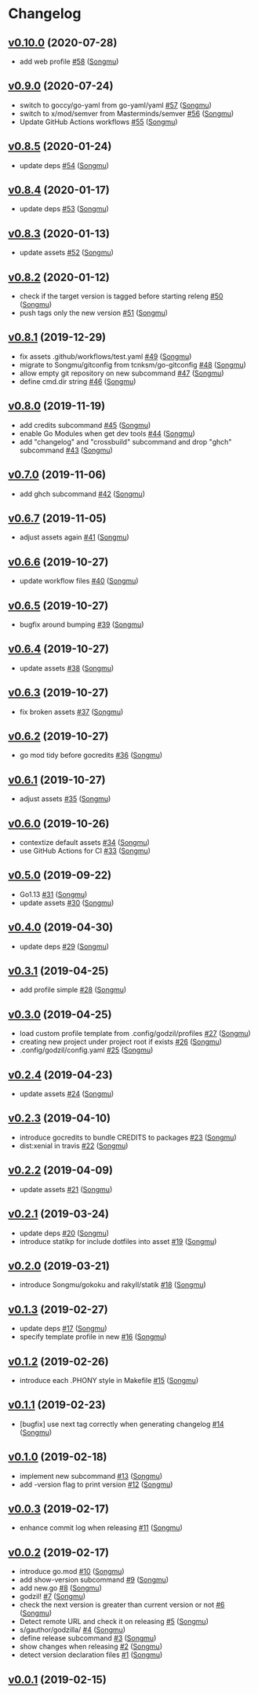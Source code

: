 # Changelog

## [v0.10.0](https://github.com/Songmu/godzil/compare/v0.9.0...v0.10.0) (2020-07-28)

* add web profile [#58](https://github.com/Songmu/godzil/pull/58) ([Songmu](https://github.com/Songmu))

## [v0.9.0](https://github.com/Songmu/godzil/compare/v0.8.5...v0.9.0) (2020-07-24)

* switch to goccy/go-yaml from go-yaml/yaml [#57](https://github.com/Songmu/godzil/pull/57) ([Songmu](https://github.com/Songmu))
* switch to x/mod/semver from Masterminds/semver [#56](https://github.com/Songmu/godzil/pull/56) ([Songmu](https://github.com/Songmu))
* Update GitHub Actions workflows [#55](https://github.com/Songmu/godzil/pull/55) ([Songmu](https://github.com/Songmu))

## [v0.8.5](https://github.com/Songmu/godzil/compare/v0.8.4...v0.8.5) (2020-01-24)

* update deps [#54](https://github.com/Songmu/godzil/pull/54) ([Songmu](https://github.com/Songmu))

## [v0.8.4](https://github.com/Songmu/godzil/compare/v0.8.3...v0.8.4) (2020-01-17)

* update deps [#53](https://github.com/Songmu/godzil/pull/53) ([Songmu](https://github.com/Songmu))

## [v0.8.3](https://github.com/Songmu/godzil/compare/v0.8.2...v0.8.3) (2020-01-13)

* update assets [#52](https://github.com/Songmu/godzil/pull/52) ([Songmu](https://github.com/Songmu))

## [v0.8.2](https://github.com/Songmu/godzil/compare/v0.8.1...v0.8.2) (2020-01-12)

* check if the target version is tagged before starting releng [#50](https://github.com/Songmu/godzil/pull/50) ([Songmu](https://github.com/Songmu))
* push tags only the new version [#51](https://github.com/Songmu/godzil/pull/51) ([Songmu](https://github.com/Songmu))

## [v0.8.1](https://github.com/Songmu/godzil/compare/v0.8.0...v0.8.1) (2019-12-29)

* fix assets .github/workflows/test.yaml [#49](https://github.com/Songmu/godzil/pull/49) ([Songmu](https://github.com/Songmu))
* migrate to Songmu/gitconfig from tcnksm/go-gitconfig [#48](https://github.com/Songmu/godzil/pull/48) ([Songmu](https://github.com/Songmu))
* allow empty git repository on new subcommand [#47](https://github.com/Songmu/godzil/pull/47) ([Songmu](https://github.com/Songmu))
* define cmd.dir string [#46](https://github.com/Songmu/godzil/pull/46) ([Songmu](https://github.com/Songmu))

## [v0.8.0](https://github.com/Songmu/godzil/compare/v0.7.0...v0.8.0) (2019-11-19)

* add credits subcommand [#45](https://github.com/Songmu/godzil/pull/45) ([Songmu](https://github.com/Songmu))
* enable Go Modules when get dev tools [#44](https://github.com/Songmu/godzil/pull/44) ([Songmu](https://github.com/Songmu))
* add "changelog" and "crossbuild" subcommand and drop "ghch" subcommand [#43](https://github.com/Songmu/godzil/pull/43) ([Songmu](https://github.com/Songmu))

## [v0.7.0](https://github.com/Songmu/godzil/compare/v0.6.7...v0.7.0) (2019-11-06)

* add ghch subcommand [#42](https://github.com/Songmu/godzil/pull/42) ([Songmu](https://github.com/Songmu))

## [v0.6.7](https://github.com/Songmu/godzil/compare/v0.6.6...v0.6.7) (2019-11-05)

* adjust assets again [#41](https://github.com/Songmu/godzil/pull/41) ([Songmu](https://github.com/Songmu))

## [v0.6.6](https://github.com/Songmu/godzil/compare/v0.6.5...v0.6.6) (2019-10-27)

* update workflow files [#40](https://github.com/Songmu/godzil/pull/40) ([Songmu](https://github.com/Songmu))

## [v0.6.5](https://github.com/Songmu/godzil/compare/v0.6.4...v0.6.5) (2019-10-27)

* bugfix around bumping [#39](https://github.com/Songmu/godzil/pull/39) ([Songmu](https://github.com/Songmu))

## [v0.6.4](https://github.com/Songmu/godzil/compare/v0.6.3...v0.6.4) (2019-10-27)

* update assets [#38](https://github.com/Songmu/godzil/pull/38) ([Songmu](https://github.com/Songmu))

## [v0.6.3](https://github.com/Songmu/godzil/compare/v0.6.2...v0.6.3) (2019-10-27)

* fix broken assets [#37](https://github.com/Songmu/godzil/pull/37) ([Songmu](https://github.com/Songmu))

## [v0.6.2](https://github.com/Songmu/godzil/compare/v0.6.1...v0.6.2) (2019-10-27)

* go mod tidy before gocredits [#36](https://github.com/Songmu/godzil/pull/36) ([Songmu](https://github.com/Songmu))

## [v0.6.1](https://github.com/Songmu/godzil/compare/v0.6.0...v0.6.1) (2019-10-27)

* adjust assets [#35](https://github.com/Songmu/godzil/pull/35) ([Songmu](https://github.com/Songmu))

## [v0.6.0](https://github.com/Songmu/godzil/compare/v0.5.0...v0.6.0) (2019-10-26)

*  contextize default assets [#34](https://github.com/Songmu/godzil/pull/34) ([Songmu](https://github.com/Songmu))
* use GitHub Actions for CI [#33](https://github.com/Songmu/godzil/pull/33) ([Songmu](https://github.com/Songmu))

## [v0.5.0](https://github.com/Songmu/godzil/compare/v0.4.0...v0.5.0) (2019-09-22)

* Go1.13 [#31](https://github.com/Songmu/godzil/pull/31) ([Songmu](https://github.com/Songmu))
* update assets [#30](https://github.com/Songmu/godzil/pull/30) ([Songmu](https://github.com/Songmu))

## [v0.4.0](https://github.com/Songmu/godzil/compare/v0.3.1...v0.4.0) (2019-04-30)

* update deps [#29](https://github.com/Songmu/godzil/pull/29) ([Songmu](https://github.com/Songmu))

## [v0.3.1](https://github.com/Songmu/godzil/compare/v0.3.0...v0.3.1) (2019-04-25)

* add profile simple [#28](https://github.com/Songmu/godzil/pull/28) ([Songmu](https://github.com/Songmu))

## [v0.3.0](https://github.com/Songmu/godzil/compare/v0.2.4...v0.3.0) (2019-04-25)

* load custom profile template from .config/godzil/profiles [#27](https://github.com/Songmu/godzil/pull/27) ([Songmu](https://github.com/Songmu))
* creating new project under project root if exists [#26](https://github.com/Songmu/godzil/pull/26) ([Songmu](https://github.com/Songmu))
* .config/godzil/config.yaml [#25](https://github.com/Songmu/godzil/pull/25) ([Songmu](https://github.com/Songmu))

## [v0.2.4](https://github.com/Songmu/godzil/compare/v0.2.3...v0.2.4) (2019-04-23)

* update assets [#24](https://github.com/Songmu/godzil/pull/24) ([Songmu](https://github.com/Songmu))

## [v0.2.3](https://github.com/Songmu/godzil/compare/v0.2.2...v0.2.3) (2019-04-10)

* introduce gocredits to bundle CREDITS to packages [#23](https://github.com/Songmu/godzil/pull/23) ([Songmu](https://github.com/Songmu))
* dist:xenial in travis [#22](https://github.com/Songmu/godzil/pull/22) ([Songmu](https://github.com/Songmu))

## [v0.2.2](https://github.com/Songmu/godzil/compare/v0.2.1...v0.2.2) (2019-04-09)

* update assets [#21](https://github.com/Songmu/godzil/pull/21) ([Songmu](https://github.com/Songmu))

## [v0.2.1](https://github.com/Songmu/godzil/compare/v0.2.0...v0.2.1) (2019-03-24)

* update deps [#20](https://github.com/Songmu/godzil/pull/20) ([Songmu](https://github.com/Songmu))
* introduce statikp for include dotfiles into asset [#19](https://github.com/Songmu/godzil/pull/19) ([Songmu](https://github.com/Songmu))

## [v0.2.0](https://github.com/Songmu/godzil/compare/v0.1.3...v0.2.0) (2019-03-21)

* introduce Songmu/gokoku and rakyll/statik [#18](https://github.com/Songmu/godzil/pull/18) ([Songmu](https://github.com/Songmu))

## [v0.1.3](https://github.com/Songmu/godzil/compare/v0.1.2...v0.1.3) (2019-02-27)

* update deps [#17](https://github.com/Songmu/godzil/pull/17) ([Songmu](https://github.com/Songmu))
* specify template profile in new [#16](https://github.com/Songmu/godzil/pull/16) ([Songmu](https://github.com/Songmu))

## [v0.1.2](https://github.com/Songmu/godzil/compare/v0.1.1...v0.1.2) (2019-02-26)

* introduce each .PHONY style in Makefile [#15](https://github.com/Songmu/godzil/pull/15) ([Songmu](https://github.com/Songmu))

## [v0.1.1](https://github.com/Songmu/godzil/compare/v0.1.0...v0.1.1) (2019-02-23)

* [bugfix] use next tag correctly when generating changelog [#14](https://github.com/Songmu/godzil/pull/14) ([Songmu](https://github.com/Songmu))

## [v0.1.0](https://github.com/Songmu/godzil/compare/v0.0.3...v0.1.0) (2019-02-18)

* implement new subcommand [#13](https://github.com/Songmu/godzil/pull/13) ([Songmu](https://github.com/Songmu))
*  add -version flag to print version [#12](https://github.com/Songmu/godzil/pull/12) ([Songmu](https://github.com/Songmu))

## [v0.0.3](https://github.com/Songmu/godzil/compare/v0.0.2...v0.0.3) (2019-02-17)

* enhance commit log when releasing [#11](https://github.com/Songmu/godzil/pull/11) ([Songmu](https://github.com/Songmu))

## [v0.0.2](https://github.com/Songmu/godzil/compare/v0.0.1...v0.0.2) (2019-02-17)

* introduce go.mod [#10](https://github.com/Songmu/godzil/pull/10) ([Songmu](https://github.com/Songmu))
* add show-version subcommand [#9](https://github.com/Songmu/godzil/pull/9) ([Songmu](https://github.com/Songmu))
* add new.go [#8](https://github.com/Songmu/godzil/pull/8) ([Songmu](https://github.com/Songmu))
* godzil! [#7](https://github.com/Songmu/godzil/pull/7) ([Songmu](https://github.com/Songmu))
* check the next version is greater than current version or not [#6](https://github.com/Songmu/godzil/pull/6) ([Songmu](https://github.com/Songmu))
* Detect remote URL and check it on releasing [#5](https://github.com/Songmu/godzil/pull/5) ([Songmu](https://github.com/Songmu))
* s/gauthor/godzilla/ [#4](https://github.com/Songmu/godzil/pull/4) ([Songmu](https://github.com/Songmu))
* define release subcommand [#3](https://github.com/Songmu/godzil/pull/3) ([Songmu](https://github.com/Songmu))
* show changes when releasing [#2](https://github.com/Songmu/godzil/pull/2) ([Songmu](https://github.com/Songmu))
* detect version declaration files [#1](https://github.com/Songmu/godzil/pull/1) ([Songmu](https://github.com/Songmu))

## [v0.0.1](https://github.com/Songmu/gauthor/compare/0a300d82cbed...v0.0.1) (2019-02-15)

